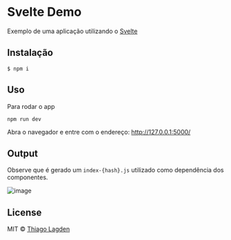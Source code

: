 # Svelte Demo


Exemplo de uma aplicação utilizando o [Svelte](https://svelte.dev/)

## Instalação

```
$ npm i
```


## Uso

Para rodar o app

```
npm run dev
```

Abra o navegador e entre com o endereço: http://127.0.0.1:5000/


## Output

Observe que é gerado um `index-{hash}.js` utilizado como dependência dos componentes.

![image](https://user-images.githubusercontent.com/130963/64584426-ff9d3e00-d36a-11e9-89d5-af7ff21af70e.png)


## License

MIT © [Thiago Lagden](https://github.com/lagden)
